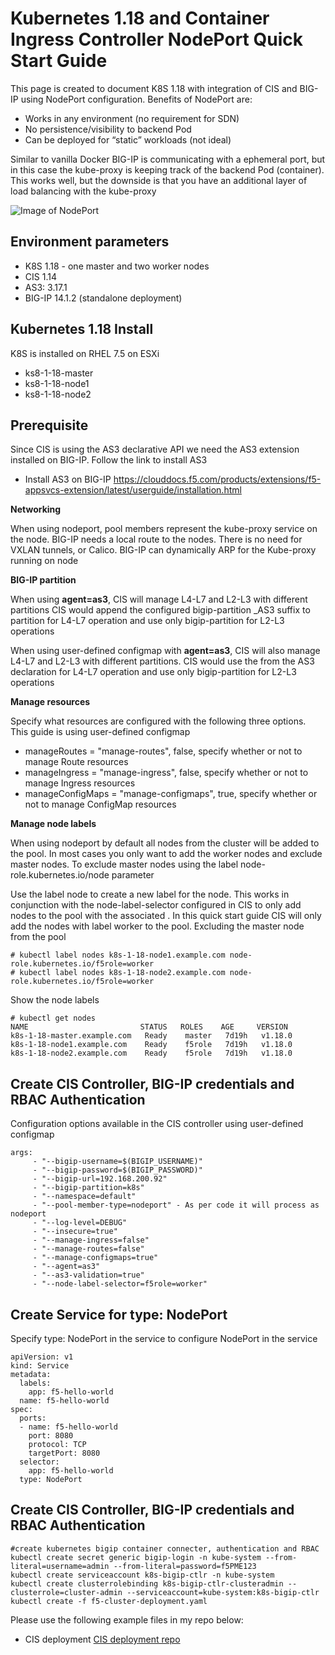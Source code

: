 # Kubernetes 1.18 and Container Ingress Controller NodePort Quick Start Guide

This page is created to document K8S 1.18 with integration of CIS and BIG-IP using NodePort configuration. Benefits of NodePort are:

* Works in any environment (no requirement for SDN)
* No persistence/visibility to backend Pod
* Can be deployed for “static” workloads (not ideal)

Similar to vanilla Docker BIG-IP is communicating with a ephemeral port, but in this case the kube-proxy is keeping track of the backend Pod (container). This works well, but the downside is that you have an additional layer of load balancing with the kube-proxy

![Image of NodePort](https://github.com/mdditt2000/kubernetes-1-18/blob/master/cis%201.14/diagrams/2020-04-06_14-57-25.png)

## Environment parameters

* K8S 1.18 - one master and two worker nodes
* CIS 1.14
* AS3: 3.17.1
* BIG-IP 14.1.2 (standalone deployment)

## Kubernetes 1.18 Install

K8S is installed on RHEL 7.5 on ESXi

* ks8-1-18-master  
* ks8-1-18-node1
* ks8-1-18-node2

## Prerequisite

Since CIS is using the AS3 declarative API we need the AS3 extension installed on BIG-IP. Follow the link to install AS3
 
* Install AS3 on BIG-IP
https://clouddocs.f5.com/products/extensions/f5-appsvcs-extension/latest/userguide/installation.html

**Networking** 

When using nodeport, pool members represent the kube-proxy service on the node. BIG-IP needs a local route to the nodes. There is no need for VXLAN tunnels, or Calico. BIG-IP can dynamically ARP for the Kube-proxy running on node

**BIG-IP partition**

When using **agent=as3**, CIS will manage L4-L7 and L2-L3 with different partitions CIS would append the configured bigip-partition <partition>_AS3 suffix to partition for L4-L7 operation and use only bigip-partition <partition> for L2-L3 operations

When using user-defined configmap with **agent=as3**, CIS will also manage L4-L7 and L2-L3 with different partitions. CIS would use the <tenant> from the AS3 declaration for L4-L7 operation and use only bigip-partition <partition> for L2-L3 operations

**Manage resources**

Specify what resources are configured with the following three options. This guide is using user-defined configmap

* manageRoutes = "manage-routes", false, specify whether or not to manage Route resources
* manageIngress = "manage-ingress", false, specify whether or not to manage Ingress resources
* manageConfigMaps = "manage-configmaps", true, specify whether or not to manage ConfigMap resources

**Manage node labels**

When using nodeport by default all nodes from the cluster will be added to the pool. In most cases you only want to add the worker nodes and exclude master nodes. To exclude master nodes using the label node-role.kubernetes.io/node parameter

Use the label node <node name> to create a new label for the node. This works in conjunction with the node-label-selector configured in CIS to only add nodes to the pool with the associated <node name>. In this quick start guide CIS will only add the nodes with label worker to the pool. Excluding the master node from the pool 

```
# kubectl label nodes k8s-1-18-node1.example.com node-role.kubernetes.io/f5role=worker
# kubectl label nodes k8s-1-18-node2.example.com node-role.kubernetes.io/f5role=worker
```
Show the node labels
```
# kubectl get nodes
NAME                         STATUS   ROLES    AGE     VERSION
k8s-1-18-master.example.com   Ready    master   7d19h   v1.18.0
k8s-1-18-node1.example.com    Ready    f5role   7d19h   v1.18.0
k8s-1-18-node2.example.com    Ready    f5role   7d19h   v1.18.0
```

## Create CIS Controller, BIG-IP credentials and RBAC Authentication

Configuration options available in the CIS controller using user-defined configmap
```
args: 
     - "--bigip-username=$(BIGIP_USERNAME)"
     - "--bigip-password=$(BIGIP_PASSWORD)"
     - "--bigip-url=192.168.200.92"
     - "--bigip-partition=k8s"
     - "--namespace=default"
     - "--pool-member-type=nodeport" - As per code it will process as nodeport
     - "--log-level=DEBUG"
     - "--insecure=true"
     - "--manage-ingress=false"
     - "--manage-routes=false"
     - "--manage-configmaps=true"
     - "--agent=as3"
     - "--as3-validation=true"
     - "--node-label-selector=f5role=worker"
```
## Create Service for type: NodePort

Specify type: NodePort in the service to configure NodePort in the service

```
apiVersion: v1
kind: Service
metadata:
  labels:
    app: f5-hello-world
  name: f5-hello-world
spec:
  ports:
  - name: f5-hello-world
    port: 8080
    protocol: TCP
    targetPort: 8080
  selector:
    app: f5-hello-world
  type: NodePort
```

## Create CIS Controller, BIG-IP credentials and RBAC Authentication

```
#create kubernetes bigip container connecter, authentication and RBAC
kubectl create secret generic bigip-login -n kube-system --from-literal=username=admin --from-literal=password=f5PME123
kubectl create serviceaccount k8s-bigip-ctlr -n kube-system
kubectl create clusterrolebinding k8s-bigip-ctlr-clusteradmin --clusterrole=cluster-admin --serviceaccount=kube-system:k8s-bigip-ctlr
kubectl create -f f5-cluster-deployment.yaml
```
Please use the following example files in my repo below:

* CIS deployment [CIS deployment repo](https://github.com/mdditt2000/kubernetes-1-18/tree/master/cis%201.14/type-nodeport)